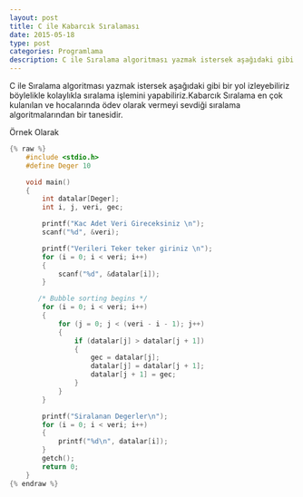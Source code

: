 ```yaml
---
layout: post
title: C ile Kabarcık Sıralaması
date: 2015-05-18
type: post
categories: Programlama
description: C ile Sıralama algoritması yazmak istersek aşağıdaki gibi bir yol izleyebiliriz böylelikle kolaylıkla sıralama
---
```


C ile Sıralama algoritması yazmak istersek aşağıdaki gibi bir yol izleyebiliriz böylelikle kolaylıkla sıralama işlemini yapabiliriz.Kabarcık Sıralama en çok kulanılan ve hocalarında ödev olarak vermeyi sevdiği sıralama algoritmalarından bir tanesidir.

Örnek Olarak

```c
{% raw %}
    #include <stdio.h>
    #define Deger 10

    void main()
    {
    	int datalar[Deger];
    	int i, j, veri, gec;

    	printf("Kac Adet Veri Gireceksiniz \n");
    	scanf("%d", &veri);

    	printf("Verileri Teker teker giriniz \n");
    	for (i = 0; i < veri; i++)
    	{
    		scanf("%d", &datalar[i]);
    	}

       /* Bubble sorting begins */
    	for (i = 0; i < veri; i++)
    	{
    		for (j = 0; j < (veri - i - 1); j++)
    		{
    			if (datalar[j] > datalar[j + 1])
    			{
    				gec = datalar[j];
    				datalar[j] = datalar[j + 1];
    				datalar[j + 1] = gec;
    			}
    		}
    	}

    	printf("Siralanan Degerler\n");
    	for (i = 0; i < veri; i++)
    	{
    		printf("%d\n", datalar[i]);
    	}
    	getch();
    	return 0;
    }
{% endraw %}
```
